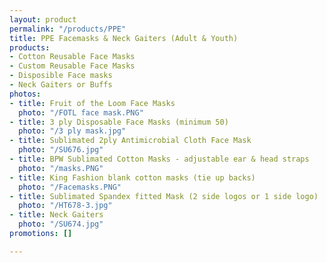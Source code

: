 ```yaml
---
layout: product
permalink: "/products/PPE"
title: PPE Facemasks & Neck Gaiters (Adult & Youth)
products:
- Cotton Reusable Face Masks
- Custom Reusable Face Masks
- Disposible Face masks
- Neck Gaiters or Buffs
photos:
- title: Fruit of the Loom Face Masks
  photo: "/FOTL face mask.PNG"
- title: 3 ply Disposable Face Masks (minimum 50)
  photo: "/3 ply mask.jpg"
- title: Sublimated 2ply Antimicrobial Cloth Face Mask
  photo: "/SU676.jpg"
- title: BPW Sublimated Cotton Masks - adjustable ear & head straps
  photo: "/masks.PNG"
- title: King Fashion blank cotton masks (tie up backs)
  photo: "/Facemasks.PNG"
- title: Sublimated Spandex fitted Mask (2 side logos or 1 side logo)
  photo: "/HT678-3.jpg"
- title: Neck Gaiters
  photo: "/SU674.jpg"
promotions: []

---
```


